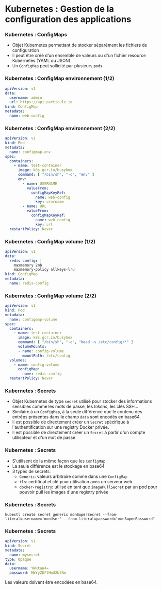 # Kubernetes : Gestion de la configuration des applications

### Kubernetes : ConfigMaps

- Objet Kubernetes permettant de stocker séparément les fichiers de configuration
- Il peut être créé d'un ensemble de valeurs ou d'un fichier resource Kubernetes (YAML ou JSON)
- Un `ConfigMap` peut sollicité par plusieurs `pods`

### Kubernetes : ConfigMap environnement (1/2)

```yaml
apiVersion: v1
data:
  username: admin
  url: https://api.particule.io
kind: ConfigMap
metadata:
  name: web-config
```

### Kubernetes : ConfigMap environnement (2/2)

```yaml
apiVersion: v1
kind: Pod
metadata:
  name: configmap-env
spec:
  containers:
    - name: test-container
      image: k8s.gcr.io/busybox
      command: [ "/bin/sh", "-c", "env" ]
      env:
        - name: USERNAME
          valueFrom:
            configMapKeyRef:
              name: web-config
              key: username
        - name: URL
          valueFrom:
            configMapKeyRef:
              name: web-config
              key: url
  restartPolicy: Never
```

### Kubernetes : ConfigMap volume (1/2)

```yaml
apiVersion: v1
data:
  redis-config: |
    maxmemory 2mb
    maxmemory-policy allkeys-lru
kind: ConfigMap
metadata:
  name: redis-config
```

### Kubernetes : ConfigMap volume (2/2)

```yaml
apiVersion: v1
kind: Pod
metadata:
  name: configmap-volume
spec:
  containers:
    - name: test-container
      image: k8s.gcr.io/busybox
      command: [ "/bin/sh", "-c", "head -v /etc/config/*" ]
      volumeMounts:
      - name: config-volume
        mountPath: /etc/config
  volumes:
    - name: config-volume
      configMap:
        name: redis-config
  restartPolicy: Never
```

### Kubernetes : Secrets

- Objet Kubernetes de type `secret` utilisé pour stocker des informations sensibles comme les mots de passe, les _tokens_, les clés SSH...
- Similaire à un `ConfigMap`, à la seule différence que le contenu des entrées présentes dans le champ `data` sont encodés en base64.
- Il est possible de directement créer un `Secret` spécifique à l'authentification sur une registry Docker privée.
- Il est possible de directement créer un `Secret` à partir d'un compte utilisateur et d'un mot de passe.

### Kubernetes : Secrets

- S'utilisent de la même façon que les `ConfigMap`
- La seule différence est le stockage en base64
- 3 types de secrets:
  - `Generic`: valeurs arbitraire comme dans une `ConfigMap`
  - `tls`: certificat et clé pour utilisation avec un serveur web
  - `docker-registry`: utilisé en tant que `imagePullSecret` par un pod pour pouvoir pull les images d'une registry privée

### Kubernetes : Secrets


```console
kubectl create secret generic monSuperSecret --from-literal=username='monUser' --from-literal=password='monSuperPassword"
```

### Kubernetes : Secrets

```yaml
apiVersion: v1
kind: Secret
metadata:
  name: mysecret
type: Opaque
data:
  username: YWRtaW4=
  password: MWYyZDFlMmU2N2Rm
```

Les valeurs doivent être encodées en base64.

